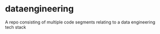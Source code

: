 # dataengineering
A repo consisting of multiple code segments relating to a data engineering tech stack
